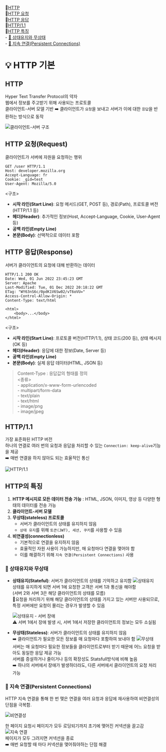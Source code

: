📍[HTTP](#http)   
📍[HTTP 요청](#http-요청request)   
📍[HTTP 응답](#http-응답response)   
📍[HTTP/1.1](#http11)  
📍[HTTP 특징](#http의-특징)    
    - [🤔 상태유지와 무상태](#-상태유지와-무상태)   
    - [🤔 지속 연결(Persistent Connections)](#-지속-연결persistent-connections)

# 💡 HTTP 기본
## HTTP
Hyper Text Transfer Protocol의 약자 <br>
웹에서 정보를 주고받기 위해 사용되는 프로토콜 <br>
클라이언트-서버 모델 기반 ➡️ 클라이언트가 `요청`을 보내고 서버가 이에 대한 `응답`을 반환하는 방식으로 동작

![클라이언트-서버 구조](https://img1.daumcdn.net/thumb/R1280x0/?scode=mtistory2&fname=https%3A%2F%2Fblog.kakaocdn.net%2Fdn%2FOnL4v%2FbtrpUHuLzMb%2FwQvDJYnkFoTDWpk8UAFflk%2Fimg.png)   


## HTTP 요청(Request)
클라이언트가 서버에 자원을 요청하는 행위 <br>
```http
GET /user HTTP/1.1
Host: developer.mozilla.org
Accept-Language: fr
Cookie: _gid=test
User-Agent: Mozilla/5.0
```
<구조>
- **시작 라인(Start Line)**: 요청 메서드(GET, POST 등), 경로(Path), 프로토콜 버전(HTTP/1.1 등)
- **헤더(Header)**: 추가적인 정보(Host, Accept-Language, Cookie, User-Agent 등)
- **공백 라인(Empty Line)**
- **본문(Body)**: 선택적으로 데이터 포함


## HTTP 응답(Response)
서버가 클라이언트의 요청에 대해 반환하는 데이터

```http
HTTP/1.1 200 OK
Date: Wed, 01 Jun 2022 23:45:23 GMT
Server: Apache
Last-Modified: Tue, 01 Dec 2022 20:18:22 GMT
ETag: "WY63nS6c/0pdK1V6Sw02/vT6oVU="
Access-Control-Allow-Origin: *
Content-Type: text/html

<html>
    <body>...</body>
</html>
```
<구조>
- **시작 라인(Start Line)**: 프로토콜 버전(HTTP/1.1), 상태 코드(200 등), 상태 메시지(OK 등)
- **헤더(Header)**: 응답에 대한 정보(Date, Server 등)
- **공백 라인(Empty Line)**
- **본문(Body)**: 실제 응답 데이터(HTML, JSON 등)

> Content-Type : 응답값의 형태를 정의 <br>
    <종류> <br>
        - application/x-www-form-urlencoded <br>
        - multipart/form-data <br>
        - text/plain <br>
        - text/html <br>
        - image/png <br>
        - image/jpeg <br>

## HTTP/1.1
가장 표준화된 HTTP 버전  
하나의 연결로 여러 번의 요청과 응답을 처리할 수 있는 `Connection: keep-alive`기능을 제공   
➡️  매번 연결을 하지 않아도 되는 효율적인 통신

![HTTP/1.1](https://encrypted-tbn0.gstatic.com/images?q=tbn:ANd9GcTzNs5Erpi5ckwTE-9ZhdiAlPZiZJW_lTAAUg&s)   


## HTTP의 특징
1. **HTTP 메시지로 모든 데이터 전송 가능** :  HTML, JSON, 이미지, 영상 등 다양한 형태의 데이터를 전송 가능
2. **클라이언트-서버 모델**  
3. **무상태(stateless) 프로토콜**  
   - 서버가 클라이언트의 상태를 유지하지 않음
   - `상태 유지`를 위해 `토큰(JWT), 세션, 쿠키`를 사용할 수 있음
4. **비연결성(connectionless)**
   - 기본적으로 연결을 유지하지 않음
   - 효율적인 자원 사용이 가능하지만, 매 요청마다 연결을 맺어야 함
   - 이를 해결하기 위해 `지속 연결(Persistent Connections)` 사용

### 🤔 상태유지와 무상태
- **상태유지(Stateful)**: 서버가 클라이언트의 상태를 기억하고 유지함
        ![상태유지](https://img1.daumcdn.net/thumb/R1280x0/?scode=mtistory2&fname=https%3A%2F%2Fblog.kakaocdn.net%2Fdn%2FcoUvAI%2FbtrpVwTVWem%2FEFbrRnZi0GypNeLgbItsX0%2Fimg.png) <br>
    상태를 유지하게 되면 서버 1에 요청한 고객은 서버 1과 통신을 해야함  
(서버 2와 서버 3은 해당 클라이언트의 상태를 모름)  
🚨요청을 처리하기 위해 해당 클라이언트의 상태를 가지고 있는 서버만 사용되므로, 특정 서버에만 요청이 몰리는 경우가 발생할 수 있음  

    ![상태유지 - 서버 장애](https://img1.daumcdn.net/thumb/R1280x0/?scode=mtistory2&fname=https%3A%2F%2Fblog.kakaocdn.net%2Fdn%2FtQ9F2%2FbtrpPVN5qj0%2Fc3YNs7wbN23egXDtsZA6BK%2Fimg.png)   
⚠️ 서버 1에서 장애 발생 시, 서버 1에서 저장한 클라이언트의 정보는 모두 소실됨

- **무상태(Stateless)**: 서버가 클라이언트의 상태를 유지하지 않음 <br>
➡️ 클라이언트가 필요한 모든 정보를 매 요청마다 포함하여 보내야 함
        ![무상태](https://img1.daumcdn.net/thumb/R1280x0/?scode=mtistory2&fname=https%3A%2F%2Fblog.kakaocdn.net%2Fdn%2FUDit3%2FbtrpU35pPpz%2FEKAkCtn2mmvbU4n9fmYkl1%2Fimg.png)   
서버는 매 요청마다 필요한 정보들을 클라이언트로부터 받기 때문에 어느 요청을 받아도 동일한 응답 제공 가능  
서버를 증설하거나 줄이거나 등의 확장성도 Statsfull방식에 비해 높음  
➡️ 하나의 서버에서 장애가 발생하더라도,  다른 서버에서 클라이언트의 요청 처리 가능


### 🤔 지속 연결(Persistent Connections)
HTTP 지속 연결을 통해 한 번 맺은 연결을 여러 요청과 응답에 재사용하여 비연결성의 단점을 극복함. 

![비연결성](https://img1.daumcdn.net/thumb/R1280x0/?scode=mtistory2&fname=https%3A%2F%2Fblog.kakaocdn.net%2Fdn%2FdcXDoS%2FbtrpJXznmVI%2FzzApue7U2JwlkFxviymAmk%2Fimg.png)   

한 페이지 요청시 페이지가 모두 로딩되기까지 초기에 맺어진 커넥션을 끌고감   
![지속 연결](https://img1.daumcdn.net/thumb/R1280x0/?scode=mtistory2&fname=https%3A%2F%2Fblog.kakaocdn.net%2Fdn%2FcaToct%2FbtrpU08RZ9b%2FpN1rkKwFW0yCxVK9stnDeK%2Fimg.png)   
페이지가 모두 그려지면 커넥션을 종료  
➡️ 매번 요청할 때 마다 커넥션을 맺어줘야하는 단점 해결
